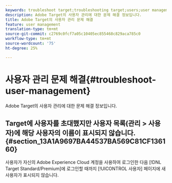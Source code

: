 ```yaml
---
keywords: troubleshoot target;troubleshooting target;users;user management
description: Adobe Target의 사용자 관리에 대한 문제 해결 정보입니다.
title: Adobe Target의 사용자 관리 문제 해결
feature: user management
translation-type: tm+mt
source-git-commit: c2769c0fcf7a05c10405ec855468c829aca785c0
workflow-type: tm+mt
source-wordcount: '75'
ht-degree: 25%

---
```



# 사용자 관리 문제 해결{#troubleshoot-user-management}

Adobe Target의 사용자 관리에 대한 문제 해결 정보입니다.

## Target에 사용자를 초대했지만 사용자 목록(관리 > 사용자)에 해당 사용자의 이름이 표시되지 않습니다.{#section_13A1A9697BA44537BA569C81CF136160}

사용자가 자신의 Adobe Experience Cloud 계정을 사용하여 로그인한 다음 [!DNL Target Standard/Premium]에 로그인할 때까지 [!UICONTROL 사용자] 페이지에 새 사용자가 표시되지 않습니다.